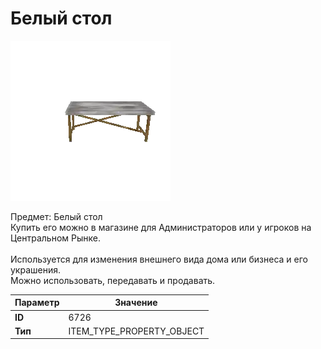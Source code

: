 # Белый стол

![Item Image](../img/6726.webp?raw=true)

Предмет: Белый стол<br>Купить его можно в магазине для Администраторов или у игроков на Центральном Рынке.<br><br>Используется для изменения внешнего вида дома или бизнеса и его украшения.<br>Можно использовать, передавать и продавать.


| Параметр | Значение |
|----------|----------|
| **ID** | 6726 |
| **Тип** | ITEM_TYPE_PROPERTY_OBJECT |

